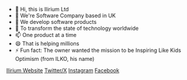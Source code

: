 - 👋 Hi, this is Ilirium Ltd
- 👀 We're Software Company based in UK
- 🌱 We develop software products
- 💞️ To transform the state of technology worldwide
- 📫 One product at a time
- 😄 That is helping millions
- ⚡ Fun fact: The owner wanted the mission to be Inspiring Like Kids Optimism (from ILKO, his name)

[Ilirium Website](https://ilirium.co.uk)
[Twitter/X](https://twitter.com/iliriumuk)
[Instagram](https://instagram.com/iliriumuk)
[Facebook](https://www.facebook.com/IliriumUK/)

<!---
iliriumltd/iliriumltd is a ✨ special ✨ repository because its `README.md` (this file) appears on your GitHub profile.
You can click the Preview link to take a look at your changes.
--->
